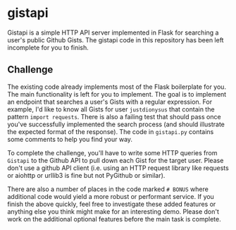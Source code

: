 # gistapi

Gistapi is a simple HTTP API server implemented in Flask for searching a user's public Github Gists. The gistapi code in this repository has
been left incomplete for you to finish.

## Challenge

The existing code already implements most of the Flask boilerplate for you. The main functionality is left for you to implement.  The goal is to
implement an endpoint that searches a user's Gists with a regular expression.  For example, I'd like to know all Gists for user `justdionysus` that
contain the pattern `import requests`. There is also a failing test that should pass once you've successfully implemented the search
process (and should illustrate the expected format of the response).  The code in `gistapi.py` contains some comments to help you find your way.

To complete the challenge, you'll have to write some HTTP queries from `Gistapi` to the Github API to pull down each Gist for the target user.
Please don't use a github API client (i.e. using an HTTP request library like requests or aiohttp or urllib3 is fine but not PyGithub or similar).

There are also a number of places in the code marked `# BONUS` where additional code would yield a more robust or performant service.  If you
finish the above quickly, feel free to investigate these added features or anything else you think might make for an interesting demo.  Please
don't work on the additional optional features before the main task is complete.
